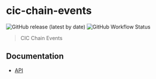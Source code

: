 # cic-chain-events

![GitHub release (latest by date)](https://img.shields.io/github/v/release/grassrootseconomics/cic-chain-events)
![GitHub Workflow Status](https://img.shields.io/github/actions/workflow/status/grassrootseconomics/cic-chain-events/build.yaml)

> CIC Chain Events

## Documentation

- [API](docs/api.md)
